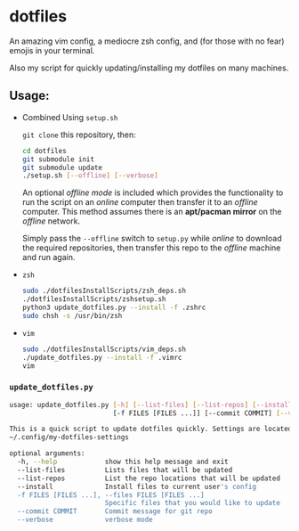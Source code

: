 # dotfiles

An amazing vim config, a mediocre zsh config, and (for those with no fear) emojis in your terminal.

Also my script for quickly updating/installing my dotfiles on many machines.

## Usage:

* Combined Using `setup.sh`
    
    `git clone` this repository, then:
    
    ```bash
    cd dotfiles
    git submodule init
    git submodule update
    ./setup.sh [--offline] [--verbose]
    ```

    An optional _offline mode_ is included which provides the functionality to run the script on an 
    _online_ computer then transfer it to an _offline_ computer. This method assumes 
    there is an **apt/pacman mirror** on the _offline_ network. 
    
    Simply pass the `--offline` switch to 
    `setup.py` while _online_ to download the required repositories, then transfer this repo to the 
    _offline_ machine and run again.
    
* `zsh`

    ```bash
    sudo ./dotfilesInstallScripts/zsh_deps.sh
    ./dotfilesInstallScripts/zshsetup.sh
    python3 update_dotfiles.py --install -f .zshrc
    sudo chsh -s /usr/bin/zsh
    ```

* `vim`
    
    ```bash
    sudo ./dotfilesInstallScripts/vim_deps.sh
    ./update_dotfiles.py --install -f .vimrc
    vim
    ```

### `update_dotfiles.py`

```bash
usage: update_dotfiles.py [-h] [--list-files] [--list-repos] [--install]
                          [-f FILES [FILES ...]] [--commit COMMIT] [--verbose]

This is a quick script to update dotfiles quickly. Settings are located in
~/.config/my-dotfiles-settings

optional arguments:
  -h, --help            show this help message and exit
  --list-files          Lists files that will be updated
  --list-repos          List the repo locations that will be updated
  --install             Install files to current user's config
  -f FILES [FILES ...], --files FILES [FILES ...]
                        Specific files that you would like to update
  --commit COMMIT       Commit message for git repo
  --verbose             verbose mode
```
